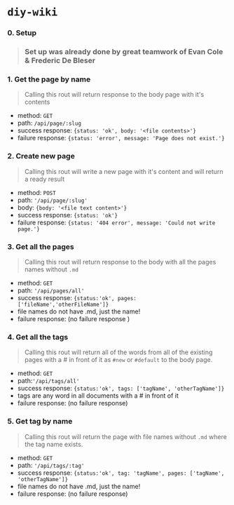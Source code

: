 # `diy-wiki`

### 0. Setup

> ### Set up was already done by great teamwork of Evan Cole & Frederic De Bleser

### 1. Get the page by name

> Calling this rout will return response to the body page with it's contents

- method: `GET`
- path: `/api/page/:slug`
- success response: `{status: 'ok', body: '<file contents>'}`
- failure response: `{status: 'error', message: 'Page does not exist.'}`

### 2. Create new page

> Calling this rout will write a new page with it's content and will return a ready result

- method: `POST`
- path: `'/api/page/:slug'`
- body: `{body: '<file text content>'}`
- success response: `{status: 'ok'}`
- failure response: `{status: '404 error', message: 'Could not write page.'}`

### 3. Get all the pages

> Calling this rout will return response to the body with all the pages names without `.md`

- method: `GET`
- path: `'/api/pages/all'`
- success response: `{status:'ok', pages: ['fileName','otherFileName']}`
- file names do not have .md, just the name!
- failure response: (no failure response )

### 4. Get all the tags

> Calling this rout will return all of the words from all of the existing pages with a # in front of it as `#new` or `#default` to the body page.

- method: `GET`
- path:`'/api/tags/all'`
- success response: `{status:'ok', tags: ['tagName', 'otherTagName']}`
- tags are any word in all documents with a # in front of it
- failure response: (no failure response)

### 5. Get tag by name

> Calling this rout will return the page with file names without `.md` where the tag name exists.

- method: `GET`
- path: `'/api/tags/:tag'`
- success response: `{status:'ok', tag: 'tagName', pages: ['tagName', 'otherTagName']}`
- file names do not have .md, just the name!
- failure response: (no failure response)
